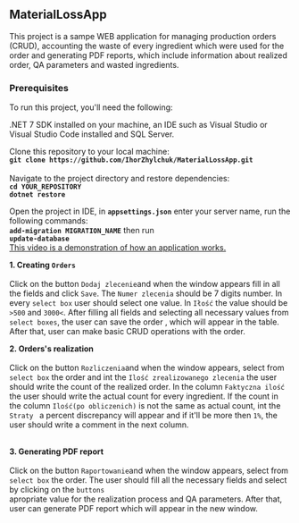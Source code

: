 ## MaterialLossApp
This project is a sampe WEB application for managing production orders (CRUD), accounting the waste of every ingredient which were used for the order and generating PDF reports, which include information about realized order, QA parameters and 
wasted ingredients.

### Prerequisites
To run this project, you'll need the following:

.NET 7  SDK installed on your machine, an IDE such as Visual Studio or Visual Studio Code installed and SQL Server.

Clone this repository to your local machine:<br/>
<b>````git clone https://github.com/IhorZhylchuk/MaterialLossApp.git````</b>
<br/>
<br/>
Navigate to the project directory and restore dependencies:
<br/>
<b>```cd YOUR_REPOSITORY```</b><br/>
<b>```dotnet restore```</b><br/>

Open the project in IDE, in <b>```appsettings.json```</b> enter your server name, run the following commands:<br/>
<b>```add-migration MIGRATION_NAME```</b> then run <br/>
<b>```update-database```</b><br/>
[This video is a demonstration of how an application works.](https://youtu.be/YS2lyf5bEGI)

<b>1. Creating ```Orders```</b><br/>
<br/>
Click on the button ```Dodaj zlecenie```and when the window appears fill in all the fields and click ```Save```. The ```Numer zlecenia``` should be 7 digits number. In every ```select box``` user should select one value.
In ```Iłość``` the value should be ```>500``` and ```3000<```. After filling all fields and selecting all necessary values from ```select boxes```, the user can save the order , which will appear in the table.
After that, user can make basic CRUD operations with the order.

<b>2. Orders's realization </b><br/>
<br/>
Click on the button ```Rozliczenia```and when the window appears, select from ```select box``` the order and int the ```Ilość zrealizowanego zlecenia``` the user should write the count of the realized order.
In the column ```Faktyczna ilość``` the user should write the actual count for every ingredient. If the count in the column ```Ilość(po obliczenich)``` is not the same as actual count, 
int the ```Straty ``` a percent discrepancy will appear and if it'll be more then ```1%```, the user should write a comment in the next column.
<br/><br/>

<b>3. Generating PDF report </b><br/>
<br/>
Click on the button ```Raportowanie```and when the window appears, select from ```select box``` the order. The user should fill all the necessary fields and select by clicking on the ```buttons```  
apropriate value for the realization process and QA parameters. After that, user can generate PDF report which will appear in the new window. 
